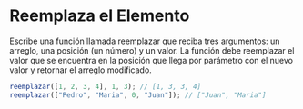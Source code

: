 # Reemplaza el Elemento

Escribe una función llamada reemplazar que reciba tres argumentos: un arreglo, una posición (un número) y un valor. La función debe reemplazar el valor que se encuentra en la posición que llega por parámetro con el nuevo valor y retornar el arreglo modificado.

```javascript
reemplazar([1, 2, 3, 4], 1, 3); // [1, 3, 3, 4]
reemplazar(["Pedro", "Maria", 0, "Juan"]); // ["Juan", "Maria"]
```

